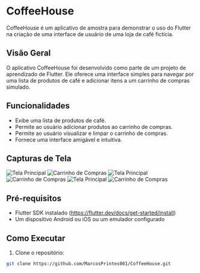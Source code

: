 # CoffeeHouse

CoffeeHouse é um aplicativo de amostra para demonstrar o uso do Flutter na criação de uma interface de usuário de uma loja de café fictícia.

## Visão Geral

O aplicativo CoffeeHouse foi desenvolvido como parte de um projeto de aprendizado de Flutter. Ele oferece uma interface simples para navegar por uma lista de produtos de café e adicionar itens a um carrinho de compras simulado.

## Funcionalidades

- Exibe uma lista de produtos de café.
- Permite ao usuário adicionar produtos ao carrinho de compras.
- Permite ao usuário visualizar e limpar o carrinho de compras.
- Fornece uma interface amigável e intuitiva.

## Capturas de Tela

![Tela Principal](screenshots/.png)
![Carrinho de Compras](screenshots/cart.png)
![Tela Principal](screenshots/home.png)
![Carrinho de Compras](screenshots/cart.png)
![Tela Principal](screenshots/home.png)
![Carrinho de Compras](screenshots/cart.png)

## Pré-requisitos

- Flutter SDK instalado (https://flutter.dev/docs/get-started/install)
- Um dispositivo Android ou iOS ou um emulador configurado

## Como Executar

1. Clone o repositório:

```bash
git clone https://github.com/MarcosPrintes001/CoffeeHouse.git
```
